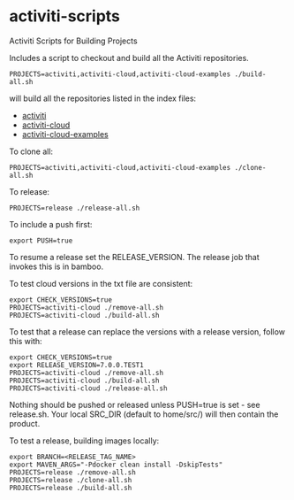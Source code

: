 # activiti-scripts
Activiti Scripts for Building Projects

Includes a script to checkout and build all the Activiti repositories.

    PROJECTS=activiti,activiti-cloud,activiti-cloud-examples ./build-all.sh

will build all the repositories listed in the index files:

* [activiti](./repos-activiti.txt)
* [activiti-cloud](./repos-activiti-cloud.txt)
* [activiti-cloud-examples](./repos-activiti-examples.txt)

To clone all:

    PROJECTS=activiti,activiti-cloud,activiti-cloud-examples ./clone-all.sh

To release:

    PROJECTS=release ./release-all.sh

To include a push first:

    export PUSH=true

To resume a release set the RELEASE_VERSION. The release job that invokes this is in bamboo.

To test cloud versions in the txt file are consistent:

    export CHECK_VERSIONS=true
    PROJECTS=activiti-cloud ./remove-all.sh
    PROJECTS=activiti-cloud ./build-all.sh

To test that a release can replace the versions with a release version, follow this with:

    export CHECK_VERSIONS=true
    export RELEASE_VERSION=7.0.0.TEST1
    PROJECTS=activiti-cloud ./remove-all.sh
    PROJECTS=activiti-cloud ./build-all.sh
    PROJECTS=activiti-cloud ./release-all.sh
   
Nothing should be pushed or released unless PUSH=true is set - see release.sh. Your local SRC_DIR (default to home/src/) will then contain the product.

To test a release, building images locally:

    export BRANCH=<RELEASE_TAG_NAME>
    export MAVEN_ARGS="-Pdocker clean install -DskipTests"
    PROJECTS=release ./remove-all.sh
    PROJECTS=release ./clone-all.sh
    PROJECTS=release ./build-all.sh
